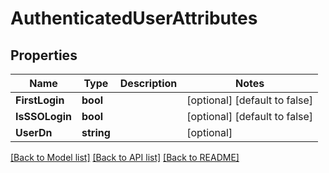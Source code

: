 # AuthenticatedUserAttributes

## Properties

Name | Type | Description | Notes
------------ | ------------- | ------------- | -------------
**FirstLogin** | **bool** |  | [optional] [default to false]
**IsSSOLogin** | **bool** |  | [optional] [default to false]
**UserDn** | **string** |  | [optional] 

[[Back to Model list]](../README.md#documentation-for-models) [[Back to API list]](../README.md#documentation-for-api-endpoints) [[Back to README]](../README.md)


